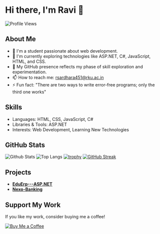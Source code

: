# Hi there, I'm Ravi 👋

![Profile Views](https://komarev.com/ghpvc/?username=MrRavi246&style=flat-square)

## About Me

- 🌱 I'm a student passionate about web development.
- 🔭 I'm currently exploring technologies like ASP.NET, C#, JavaScript, HTML, and CSS.
- 🤔 My GitHub presence reflects my phase of skill exploration and experimentation.
- 📫 How to reach me: [rsardhara451@rku.ac.in](mailto:rsardhara451@rku.ac.in)
- ⚡ Fun fact: "There are two ways to write error-free programs; only the third one works"
  
## Skills
- Languages: HTML, CSS, JavaScript, C#
- Libraries & Tools: ASP.NET
- Interests: Web Development, Learning New Technologies

## GitHub Stats
![Github Stats](https://github-readme-stats.vercel.app/api?username=MrRavi246)
![Top Langs](https://github-readme-stats.vercel.app/api/top-langs/?username=MrRavi246)
[![trophy](https://github-profile-trophy.vercel.app/?username=MrRavi246)](https://github.com/MrRavi246)
[![GitHub Streak](https://streak-stats.demolab.com/?user=MrRavi246)](https://git.io/streak-stats)

## Projects
- [**EduErp---ASP.NET**](https://github.com/MrRavi246/EduErp---ASP.NET)
- [**Nexo-Banking**](https://github.com/MrRavi246/Nexo-Banking)

## Support My Work

If you like my work, consider buying me a coffee!

[![Buy Me a Coffee](https://img.shields.io/badge/-Buy%20Me%20a%20Coffee-orange?style=flat-square&logo=buy-me-a-coffee&logoColor=white&link=https://www.buymeacoffee.com/mrravi246)](https://www.buymeacoffee.com/mrravi246)
